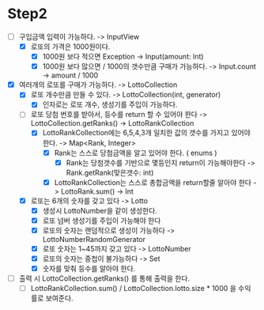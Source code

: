 # Step2
- [ ] 구입금액 입력이 가능하다. -> InputView
    - [X] 로또의 가격은 1000원이다.
        - [X] 1000원 보다 적으면 Exception -> Input(amount: Int)
        - [X] 1000원 보다 많으면 / 1000의 갯수만큼 구매가 가능하다. -> Input.count -> amount / 1000
    
- [X] 여러개의 로또를 구매가 가능하다. -> LottoCollection
    - [X] 로또 개수만큼 만들 수 있다. -> LottoCollection(int, generator)
        - [X] 인자로는 로또 개수, 생성기를 주입이 가능하다.
    - [ ] 로또 당첨 번호를 받아서, 등수를 return 할 수 있어야 한다 -> LottoCollection.getRanks() -> LottoRankCollection
        - [X] LottoRankCollection에는 6,5,4,3개 일치한 값의 갯수를 가지고 있어야 한다. -> Map<Rank, Integer> 
            - [X] Rank는 스스로 당첨금액을 알고 있어야 한다. ( enums ) 
                - [X] Rank는 당첨갯수를 기반으로 몇등인지 return이 가능해야한다 -> Rank.getRank(맞은갯수: int)
            - [X] LottoRankCollection는 스스로 총합금액을 return할줄 알아야 한다 -> LottoRank.sum() -> Int
      
    - [X] 로또는 6개의 숫자를 갖고 있다 -> Lotto
        - [X] 생성시 LottoNumber을 같이 생성한다.
        - [X] 로또 넘버 생성기를 주입이 가능해야 한다 
        - [X] 로또의 숫자는 랜덤적으로 생성이 가능하다 -> LottoNumberRandomGenerator
        - [X] 로또 숫자는 1~45까지 갖고 있다 -> LottoNumber
        - [X] 로또의 숫자는 중첩이 불가능하다 -> Set
        - [X] 숫자를 맞춰 등수를 알아야 한다.
- [ ] 출력 시 LottoCollection.getRanks() 를 통해 출력을 한다.
    - [ ] LottoRankCollection.sum() / LottoCollection.lotto.size * 1000 을 수익률로 보여준다.